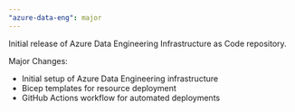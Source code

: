 ```yaml
---
"azure-data-eng": major
---
```


Initial release of Azure Data Engineering Infrastructure as Code repository.

Major Changes:
- Initial setup of Azure Data Engineering infrastructure
- Bicep templates for resource deployment
- GitHub Actions workflow for automated deployments
